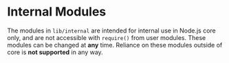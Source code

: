 # Internal Modules

The modules in `lib/internal` are intended for internal use in Node.js core
only, and are not accessible with `require()` from user modules. These modules
can be changed at **any** time. Reliance on these modules outside of core
is **not supported** in any way.
